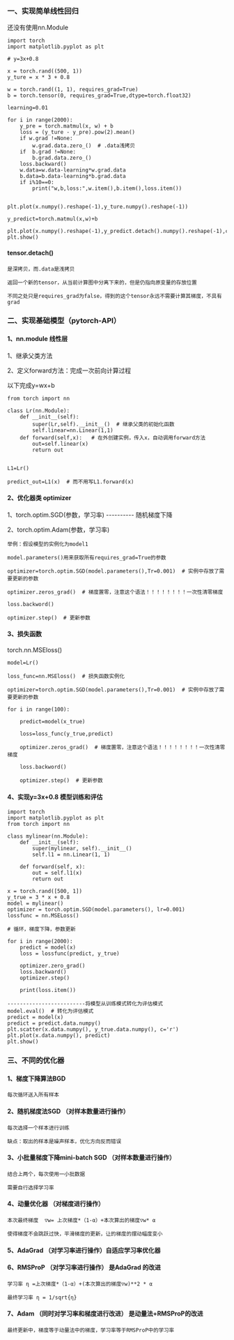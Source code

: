 ### 一、实现简单线性回归

还没有使用nn.Module

```
import torch
import matplotlib.pyplot as plt

# y=3x+0.8

x = torch.rand((500, 1))
y_ture = x * 3 + 0.8

w = torch.rand((1, 1), requires_grad=True)
b = torch.tensor(0, requires_grad=True,dtype=torch.float32)

learning=0.01

for i in range(2000):
    y_pre = torch.matmul(x, w) + b
    loss = (y_ture - y_pre).pow(2).mean()
    if w.grad !=None:
        w.grad.data.zero_()  # .data浅拷贝
    if  b.grad !=None:
        b.grad.data.zero_()
    loss.backward()
    w.data=w.data-learning*w.grad.data
    b.data=b.data-learning*b.grad.data
    if i%10==0:
        print("w,b,loss:",w.item(),b.item(),loss.item())


plt.plot(x.numpy().reshape(-1),y_ture.numpy().reshape(-1))

y_predict=torch.matmul(x,w)+b

plt.plot(x.numpy().reshape(-1),y_predict.detach().numpy().reshape(-1),color='g')
plt.show()

```

#### tensor.detach()

    是深拷贝，而.data是浅拷贝

    返回一个新的tensor，从当前计算图中分离下来的，但是仍指向原变量的存放位置

    不同之处只是requires_grad为false，得到的这个tensor永远不需要计算其梯度，不具有grad


### 二、实现基础模型（pytorch-API）

#### 1、nn.module 线性层

1、继承父类方法

2、定义forward方法：完成一次前向计算过程

以下完成y=wx+b

``` 
from torch import nn

class Lr(nn.Module):
    def __init__(self):
        super(Lr,self).__init__()  # 继承父类的初始化函数
        self.linear=nn.Linear(1,1)
    def forward(self,x):   # 在外创建实例，传入x，自动调用forward方法
        out=self.linear(x)
        return out
        
```
```
L1=Lr()

predict_out=L1(x)  # 而不用写L1.forward(x)
```

#### 2、优化器类 optimizer

1、torch.optim.SGD(参数，学习率)    ---------- 随机梯度下降

2、torch.optim.Adam(参数，学习率)

```
举例：假设模型的实例化为model1

model.parameters()用来获取所有requires_grad=True的参数

optimizer=torch.optim.SGD(model.parameters(),Tr=0.001)  # 实例中存放了需要更新的参数

optimizer.zeros_grad()  # 梯度置零，注意这个语法！！！！！！！！一次性清零梯度

loss.backword()

optimizer.step()  # 更新参数

```

#### 3、损失函数

torch.nn.MSEloss()

```
model=Lr()

loss_func=nn.MSEloss()  # 损失函数实例化

optimizer=torch.optim.SGD(model.parameters(),Tr=0.001)  # 实例中存放了需要更新的参数

for i in range(100):

    predict=model(x_true)
    
    loss=loss_func(y_true,predict)

    optimizer.zeros_grad()  # 梯度置零，注意这个语法！！！！！！！！一次性清零梯度

    loss.backword()

    optimizer.step()  # 更新参数

```

#### 4、实现y=3x+0.8 模型训练和评估

```
import torch
import matplotlib.pyplot as plt
from torch import nn

class mylinear(nn.Module):
    def __init__(self):
        super(mylinear, self).__init__()
        self.l1 = nn.Linear(1, 1)

    def forward(self, x):
        out = self.l1(x)
        return out

x = torch.rand([500, 1])
y_true = 3 * x + 0.8
model = mylinear()
optimizer = torch.optim.SGD(model.parameters(), lr=0.001)
lossfunc = nn.MSELoss()

# 循环，梯度下降，参数更新

for i in range(2000):
    predict = model(x)
    loss = lossfunc(predict, y_true)

    optimizer.zero_grad()
    loss.backward()
    optimizer.step()
    
    print(loss.item())
    
-------------------------将模型从训练模式转化为评估模式
model.eval()  # 转化为评估模式
predict = model(x)
predict = predict.data.numpy()
plt.scatter(x.data.numpy(), y_true.data.numpy(), c='r')
plt.plot(x.data.numpy(), predict)
plt.show()

```

### 三、不同的优化器

#### 1、梯度下降算法BGD

    每次循环送入所有样本

#### 2、随机梯度法SGD （对样本数量进行操作）

    每次选择一个样本进行训练

    缺点：取出的样本是噪声样本，优化方向反而错误

#### 3、小批量梯度下降mini-batch SGD （对样本数量进行操作）

    结合上两个，每次使用一小批数据

    需要自行选择学习率

#### 4、动量优化器 （对梯度进行操作）

    本次最终梯度  ▽w= 上次梯度*（1-α）+本次算出的梯度▽w* α
    
    使得梯度不会跳跃过快，平滑梯度的更新，让的梯度的摆动幅度变小

#### 5、AdaGrad （对学习率进行操作）自适应学习率优化器

#### 6、RMSProP （对学习率进行操作） 是AdaGrad 的改进

    学习率 η =上次梯度*（1-α）+(本次算出的梯度▽w)**2 * α
    
    最终学习率 η = 1/sqrt{η}

#### 7、Adam （同时对学习率和梯度进行改进）  是动量法+RMSProP的改进

    最终更新中，梯度等于动量法中的梯度，学习率等于RMSProP中的学习率

